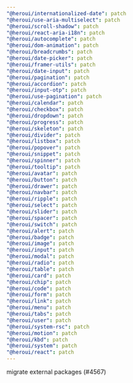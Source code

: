 ```yaml
---
"@heroui/internationalized-date": patch
"@heroui/use-aria-multiselect": patch
"@heroui/scroll-shadow": patch
"@heroui/react-aria-i18n": patch
"@heroui/autocomplete": patch
"@heroui/dom-animation": patch
"@heroui/breadcrumbs": patch
"@heroui/date-picker": patch
"@heroui/framer-utils": patch
"@heroui/date-input": patch
"@heroui/pagination": patch
"@heroui/accordion": patch
"@heroui/input-otp": patch
"@heroui/use-pagination": patch
"@heroui/calendar": patch
"@heroui/checkbox": patch
"@heroui/dropdown": patch
"@heroui/progress": patch
"@heroui/skeleton": patch
"@heroui/divider": patch
"@heroui/listbox": patch
"@heroui/popover": patch
"@heroui/snippet": patch
"@heroui/spinner": patch
"@heroui/tooltip": patch
"@heroui/avatar": patch
"@heroui/button": patch
"@heroui/drawer": patch
"@heroui/navbar": patch
"@heroui/ripple": patch
"@heroui/select": patch
"@heroui/slider": patch
"@heroui/spacer": patch
"@heroui/switch": patch
"@heroui/alert": patch
"@heroui/badge": patch
"@heroui/image": patch
"@heroui/input": patch
"@heroui/modal": patch
"@heroui/radio": patch
"@heroui/table": patch
"@heroui/card": patch
"@heroui/chip": patch
"@heroui/code": patch
"@heroui/form": patch
"@heroui/link": patch
"@heroui/menu": patch
"@heroui/tabs": patch
"@heroui/user": patch
"@heroui/system-rsc": patch
"@heroui/motion": patch
"@heroui/kbd": patch
"@heroui/system": patch
"@heroui/react": patch
---
```


migrate external packages (#4567)

